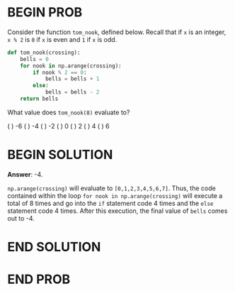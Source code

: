 # BEGIN PROB

Consider the function `tom_nook`, defined below. Recall that if `x` is
an integer, `x % 2` is `0` if `x` is even and `1` if `x` is odd.

```py
def tom_nook(crossing):
    bells = 0
    for nook in np.arange(crossing):
        if nook % 2 == 0:
            bells = bells + 1
        else:
            bells = bells - 2
    return bells
```

What value does `tom_nook(8)` evaluate to?

( ) -6
( ) -4
( ) -2
( ) 0
( ) 2
( ) 4
( ) 6

# BEGIN SOLUTION

**Answer**: -4. 

`np.arange(crossing)` will evaluate to `[0,1,2,3,4,5,6,7]`. Thus, the code contained within the loop `for nook in np.arange(crossing)` will execute a total of 8 times and go into the `if` statement code 4 times and the `else` statement code 4 times. After this execution, the final value of `bells` comes out to -4.

# END SOLUTION

# END PROB